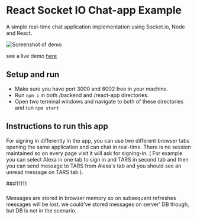 # React Socket IO Chat-app Example
A simple real-time chat application implementation using Socket.io, Node and React.

![Screenshot of demo](./screenshot.png)

see a live demo [here](https://evening-coast-74033.herokuapp.com/)

## Setup and run
* Make sure you have port 3000 and 8002 free in your machine.
* Run `npm i` in both /backend and /react-app directories.
* Open two terminal windows and navigate to both of these directories and run `npm start`

## Instructions to run this app
For signing in differently in the app, you can use two different browser tabs opening the same application and can chat in real-time. There is no session maintained so on every page visit it will ask for signing-in. ( For example you can select Alexa in one tab to sign in and TARS in second tab and then you can send message to TARS from Alexa's tab and you should see an unread message on TARS tab ).

###11111
###
###
Messages are stored in browser memory so on subsequent refreshes messages will be lost. we could've stored messages on server' DB though, but DB is not in the scenario.
